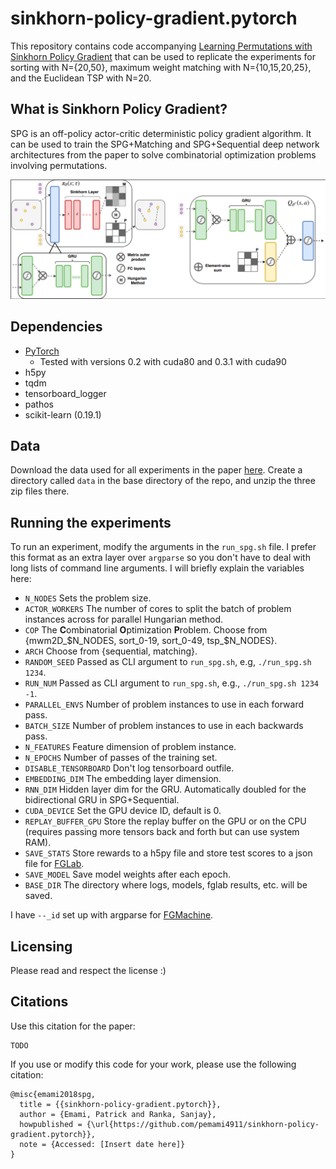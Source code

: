 # sinkhorn-policy-gradient.pytorch

This repository contains code accompanying [Learning Permutations with Sinkhorn Policy Gradient](TODO) that can be used to replicate the experiments for sorting with N={20,50}, maximum weight matching with N={10,15,20,25}, and the Euclidean TSP with N=20. 

## What is Sinkhorn Policy Gradient? 

SPG is an off-policy actor-critic deterministic policy gradient algorithm. It can be used to train the SPG+Matching and SPG+Sequential deep network architectures from the paper to solve combinatorial optimization problems involving permutations. 

![SPG+Matching](spg_arch.png)

## Dependencies

* [PyTorch](https://pytorch.org)
    * Tested with versions 0.2 with cuda80 and 0.3.1 with cuda90
* h5py
* tqdm
* tensorboard_logger
* pathos
* scikit-learn (0.19.1)

## Data

Download the data used for all experiments in the paper [here](https://www.dropbox.com/sh/voi1jsqz6sj7vle/AAA97tcZwRITrEm67r3OFSYea?dl=0).
Create a directory called `data` in the base directory of the repo, and unzip the three zip files there.

## Running the experiments

To run an experiment, modify the arguments in the `run_spg.sh` file. I prefer this format as an extra layer over `argparse` so you don't have to deal with long lists of command line arguments. I will briefly explain the variables here:

* `N_NODES` Sets the problem size.
* `ACTOR_WORKERS` The number of cores to split the batch of problem instances across for parallel Hungarian method.
* `COP` The **C**ombinatorial **O**ptimization **P**roblem. Choose from {mwm2D_$N_NODES, sort_0-19, sort_0-49, tsp_$N_NODES}.
* `ARCH` Choose from {sequential, matching}.
* `RANDOM_SEED` Passed as CLI argument to `run_spg.sh`, e.g, `./run_spg.sh 1234`.
* `RUN_NUM` Passed as CLI argument to `run_spg.sh`, e.g., `./run_spg.sh 1234 -1`.
* `PARALLEL_ENVS` Number of problem instances to use in each forward pass.
* `BATCH_SIZE` Number of problem instances to use in each backwards pass.
* `N_FEATURES` Feature dimension of problem instance.
* `N_EPOCHS` Number of passes of the training set.
* `DISABLE_TENSORBOARD` Don't log tensorboard outfile.
* `EMBEDDING_DIM` The embedding layer dimension.
* `RNN_DIM` Hidden layer dim for the GRU. Automatically doubled for the bidirectional GRU in SPG+Sequential.
* `CUDA_DEVICE` Set the GPU device ID, default is 0.
* `REPLAY_BUFFER_GPU` Store the replay buffer on the GPU or on the CPU (requires passing more tensors back and forth but can use system RAM).
* `SAVE_STATS` Store rewards to a h5py file and store test scores to a json file for [FGLab](https://kaixhin.github.io/FGLab/).
* `SAVE_MODEL` Save model weights after each epoch.
* `BASE_DIR` The directory where logs, models, fglab results, etc. will be saved.

I have `--_id` set up with argparse for [FGMachine](https://github.com/Kaixhin/FGMachine).

## Licensing

Please read and respect the license :)

## Citations

Use this citation for the paper: 

```
TODO
```

If you use or modify this code for your work, please use the following citation:

```
@misc{emami2018spg,
  title = {{sinkhorn-policy-gradient.pytorch}}, 
  author = {Emami, Patrick and Ranka, Sanjay},
  howpublished = {\url{https://github.com/pemami4911/sinkhorn-policy-gradient.pytorch}},
  note = {Accessed: [Insert date here]}
}
```
